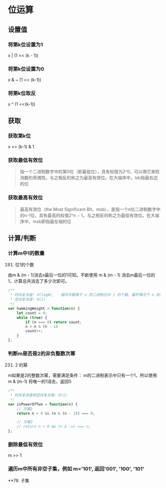# 位运算

## 设置值

### 将第k位设置为1
x | (1 << (k - 1))
### 将第k位设置为0
x & ~ (1 << (k-1))
### 将第k位取反
x ^ (1 <<(k-1))


## 获取

### 获取第k位
x >> (k-1) & 1

### 获取最低有效位

> 指一个二进制数字中的第0位（即最低位），具有权值为2^0，可以用它来检测数的奇偶性。与之相反的称之为最高有效位。在大端序中，lsb指最右边的位

### 获取最高有效位
> 最高有效位（the Most Significant Bit，msb），是指一个n位二进制数字中的n-1位，具有最高的权值2^n − 1。与之相反的称之为最低有效位。在大端序中，msb即指最左端的位

## 计算/判断

### 计算m中1的数量

191. 位1的个数

由m & (m - 1)消去x最后一位的1可知。不断使用 m & (m - 1) 消去m最后一位的1，计算总共消去了多少次即可。


```js
/**
 * 时间复杂度: O(logN),   循环次数等于 n 的二进制位中 1 的个数，最坏情况下 n 的二进制位全部为 1。我们需要循环logN 次。
 * 空间复杂度: O(1)
 */
var hammingWeight = function(n) {
    let count = 0;
    while (true) {
        if (n === 0) return count;
        n = n & (n - 1)
        count++;
    }
};

```


### 判断m是否是2的非负整数次幂

231. 2 的幂


m如果是2的整数次幂，需要满足条件：
m的二进制表示中只有一个1，所以使用 m & (m-1) 将唯一的1消去，返回0.

```js
/**
 * 时间复杂度和空间复杂度: O(1)
 */
var isPowerOfTwo = function(n) {
    // 方案1
    return n > 0 && (n & (n - 1)) === 0;

    // 方案2
    // return n > 0 && (n & -n) === n;
};

```


### 删除最低有效位

m >> 1

### 遍历m中所有非空子集，例如 m='101', 返回'001', '100', '101'

**78. 子集




